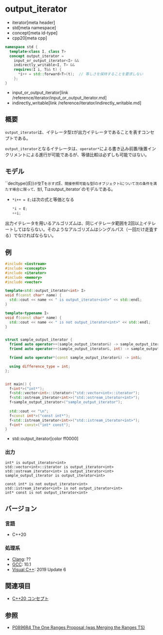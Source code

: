 # output_iterator
* iterator[meta header]
* std[meta namespace]
* concept[meta id-type]
* cpp20[meta cpp]

```cpp
namespace std {
  template<class I, class T>
  concept output_iterator =
    input_or_output_iterator<I> &&
    indirectly_writable<I, T> &&
    requires(I i, T&& t) {
      *i++ = std::forward<T>(t);  // 等しさを保持することを要求しない
    };
}
```
* input_or_output_iterator[link /reference/iterator/input_or_output_iterator.md]
* indirectly_writable[link /reference/iterator/indirectly_writable.md]

## 概要

`output_iterator`は、イテレータ型`I`が出力イテレータであることを表すコンセプトである。

`output_iterator`となるイテレータは、`operator*`による書き込み前置/後置インクリメントによる進行が可能であるが、等値比較は必ずしも可能ではない。

## モデル

``decltype((E))`が型`T`を示す式`E`、間接参照可能な型`I`のオブジェクト`i`について次の条件を満たす場合に限って、型`I, T`は`output_iterator`のモデルである。

- `*i++ = E;`は次の式と等価となる
  ```cpp
  *i = E;
  ++i;
  ```

出力イテレータを用いるアルゴリズムは、同じイテレータ範囲を2回以上イテレートしてはならない。そのようなアルゴリズムはシングルパス（一回だけ走査する）でなければならない。

## 例
```cpp example
#include <iostream>
#include <concepts>
#include <iterator>
#include <memory>
#include <vector>

template<std::output_iterator<int> I>
void f(const char* name) {
  std::cout << name << " is output_iterator<int>" << std::endl;
}

template<typename I>
void f(const char* name) {
  std::cout << name << " is not output_iterator<int>" << std::endl;
}


struct sample_output_iterator {
  friend auto operator++(sample_output_iterator&) -> sample_output_iterator&;
  friend auto operator++(sample_output_iterator&, int) -> sample_output_iterator;

  friend auto operator*(const sample_output_iterator&) -> int&;

  using difference_type = int;
};


int main() {
  f<int*>("int*");
  f<std::vector<int>::iterator>("std::vector<int>::iterator");
  f<std::ostream_iterator<int>>("std::ostream_iterator<int>");
  f<sample_output_iterator>("sample_output_iterator");
  
  std::cout << "\n";
  f<const int*>("const int*");
  f<std::istream_iterator<int>>("std::istream_iterator<int>");
  f<int* const>("int* const");
}
```
* std::output_iterator[color ff0000]

### 出力
```
int* is output_iterator<int>
std::vector<int>::iterator is output_iterator<int>
std::ostream_iterator<int> is output_iterator<int>
sample_output_iterator is output_iterator<int>

const int* is not output_iterator<int>
std::istream_iterator<int> is not output_iterator<int>
int* const is not output_iterator<int>
```

## バージョン
### 言語
- C++20

### 処理系
- [Clang](/implementation.md#clang): ??
- [GCC](/implementation.md#gcc): 10.1
- [Visual C++](/implementation.md#visual_cpp): 2019 Update 6

## 関連項目

- [C++20 コンセプト](/lang/cpp20/concepts.md)

## 参照

- [P0896R4 The One Ranges Proposal (was Merging the Ranges TS)](http://www.open-std.org/jtc1/sc22/wg21/docs/papers/2018/p0896r4.pdf)
